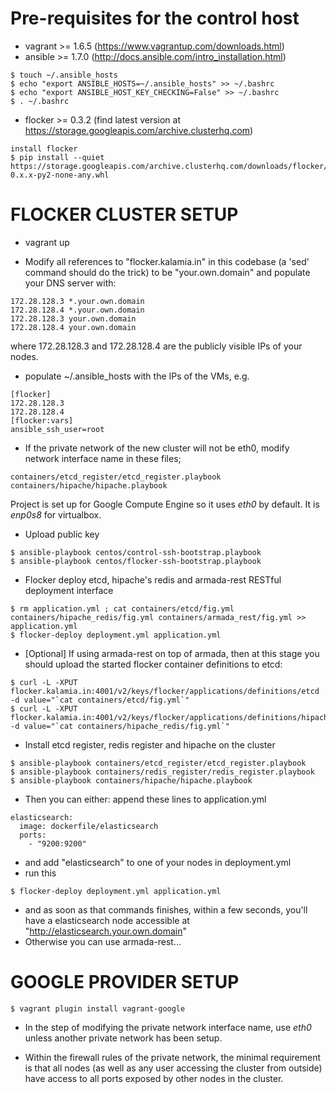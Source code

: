 Pre-requisites for the control host
=====

* vagrant >= 1.6.5 (https://www.vagrantup.com/downloads.html)
* ansible >= 1.7.0 (http://docs.ansible.com/intro_installation.html)
```
$ touch ~/.ansible_hosts
$ echo "export ANSIBLE_HOSTS=~/.ansible_hosts" >> ~/.bashrc
$ echo "export ANSIBLE_HOST_KEY_CHECKING=False" >> ~/.bashrc
$ . ~/.bashrc
```
* flocker >= 0.3.2 (find latest version at https://storage.googleapis.com/archive.clusterhq.com)
```
install flocker
$ pip install --quiet https://storage.googleapis.com/archive.clusterhq.com/downloads/flocker/Flocker-0.x.x-py2-none-any.whl
```

FLOCKER CLUSTER SETUP
=====

* vagrant up

* Modify all references to "flocker.kalamia.in" in this codebase (a 'sed' command should do the trick) to be "your.own.domain" and populate your DNS server with:
```
172.28.128.3 *.your.own.domain
172.28.128.4 *.your.own.domain
172.28.128.3 your.own.domain
172.28.128.4 your.own.domain
```
where 172.28.128.3 and 172.28.128.4 are the publicly visible IPs of your nodes.

* populate ~/.ansible_hosts with the IPs of the VMs, e.g.
```
[flocker]
172.28.128.3
172.28.128.4
[flocker:vars]
ansible_ssh_user=root
```
* If the private network of the new cluster will not be eth0, modify network interface name in these files;
```
containers/etcd_register/etcd_register.playbook
containers/hipache/hipache.playbook
```
Project is set up for Google Compute Engine so it uses *eth0* by default. It is *enp0s8* for virtualbox.
* Upload public key
```
$ ansible-playbook centos/control-ssh-bootstrap.playbook
$ ansible-playbook centos/flocker-ssh-bootstrap.playbook
```
* Flocker deploy etcd, hipache's redis and armada-rest RESTful deployment interface
```
$ rm application.yml ; cat containers/etcd/fig.yml containers/hipache_redis/fig.yml containers/armada_rest/fig.yml >> application.yml
$ flocker-deploy deployment.yml application.yml
```
* [Optional] If using armada-rest on top of armada, then at this stage you should upload the started flocker container definitions to etcd:
```
$ curl -L -XPUT flocker.kalamia.in:4001/v2/keys/flocker/applications/definitions/etcd          -d value="`cat containers/etcd/fig.yml`"
$ curl -L -XPUT flocker.kalamia.in:4001/v2/keys/flocker/applications/definitions/hipache_redis -d value="`cat containers/hipache_redis/fig.yml`"
```
* Install etcd register, redis register and hipache on the cluster
```
$ ansible-playbook containers/etcd_register/etcd_register.playbook
$ ansible-playbook containers/redis_register/redis_register.playbook
$ ansible-playbook containers/hipache/hipache.playbook
```

* Then you can either: append these lines to application.yml
```
elasticsearch:
  image: dockerfile/elasticsearch
  ports:
    - "9200:9200"
```
* and add "elasticsearch" to one of your nodes in deployment.yml
* run this
```
$ flocker-deploy deployment.yml application.yml
```
* and as soon as that commands finishes, within a few seconds, you'll have a elasticsearch node accessible at "http://elasticsearch.your.own.domain"
* Otherwise you can use armada-rest...


GOOGLE PROVIDER SETUP
=====

```
$ vagrant plugin install vagrant-google
```

* In the step of modifying the private network interface name, use *eth0* unless another private network has been setup.

* Within the firewall rules of the private network, the minimal requirement is that all nodes (as well as any user accessing the cluster from outside) have access to all ports exposed by other nodes in the cluster.


